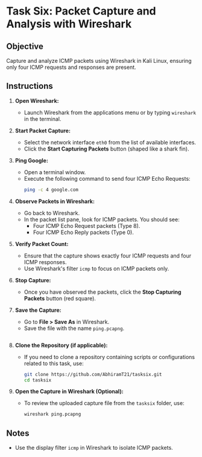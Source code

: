 # Task Six: Packet Capture and Analysis with Wireshark

## Objective
Capture and analyze ICMP packets using Wireshark in Kali Linux, ensuring only four ICMP requests and responses are present.

## Instructions

1. **Open Wireshark:**
   - Launch Wireshark from the applications menu or by typing `wireshark` in the terminal.

2. **Start Packet Capture:**
   - Select the network interface `eth0` from the list of available interfaces.
   - Click the **Start Capturing Packets** button (shaped like a shark fin).

3. **Ping Google:**
   - Open a terminal window.
   - Execute the following command to send four ICMP Echo Requests:
     ```bash
     ping -c 4 google.com
     ```

4. **Observe Packets in Wireshark:**
   - Go back to Wireshark.
   - In the packet list pane, look for ICMP packets. You should see:
     - Four ICMP Echo Request packets (Type 8).
     - Four ICMP Echo Reply packets (Type 0).

5. **Verify Packet Count:**
   - Ensure that the capture shows exactly four ICMP requests and four ICMP responses.
   - Use Wireshark's filter `icmp` to focus on ICMP packets only.

6. **Stop Capture:**
   - Once you have observed the packets, click the **Stop Capturing Packets** button (red square).

7. **Save the Capture:**
   - Go to **File > Save As** in Wireshark.
   - Save the file with the name `ping.pcapng`.
     ```

9. **Clone the Repository (if applicable):**
   - If you need to clone a repository containing scripts or configurations related to this task, use:
     ```bash
     git clone https://github.com/AbhiramT21/tasksix.git
     cd tasksix
     ```

10. **Open the Capture in Wireshark (Optional):**
    - To review the uploaded capture file from the `tasksix` folder, use:
      ```bash
      wireshark ping.pcapng
      ```

## Notes
- Use the display filter `icmp` in Wireshark to isolate ICMP packets.
